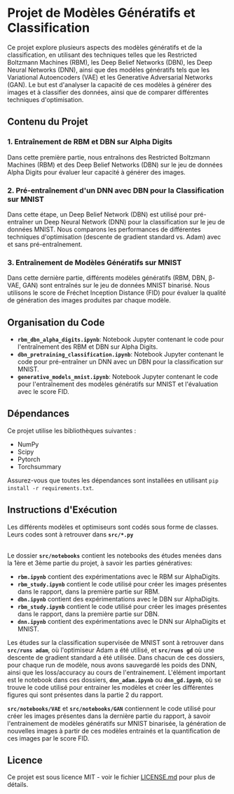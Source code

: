 # Projet de Modèles Génératifs et Classification

Ce projet explore plusieurs aspects des modèles génératifs et de la classification, en utilisant des techniques telles que les Restricted Boltzmann Machines (RBM), les Deep Belief Networks (DBN), les Deep Neural Networks (DNN), ainsi que des modèles génératifs tels que les Variational Autoencoders (VAE) et les Generative Adversarial Networks (GAN). Le but est d'analyser la capacité de ces modèles à générer des images et à classifier des données, ainsi que de comparer différentes techniques d'optimisation.

## Contenu du Projet

### 1. Entraînement de RBM et DBN sur Alpha Digits

Dans cette première partie, nous entraînons des Restricted Boltzmann Machines (RBM) et des Deep Belief Networks (DBN) sur le jeu de données Alpha Digits pour évaluer leur capacité à générer des images.

### 2. Pré-entraînement d'un DNN avec DBN pour la Classification sur MNIST

Dans cette étape, un Deep Belief Network (DBN) est utilisé pour pré-entraîner un Deep Neural Network (DNN) pour la classification sur le jeu de données MNIST. Nous comparons les performances de différentes techniques d'optimisation (descente de gradient standard vs. Adam) avec et sans pré-entraînement.

### 3. Entraînement de Modèles Génératifs sur MNIST

Dans cette dernière partie, différents modèles génératifs (RBM, DBN, β-VAE, GAN) sont entraînés sur le jeu de données MNIST binarisé. Nous utilisons le score de Fréchet Inception Distance (FID) pour évaluer la qualité de génération des images produites par chaque modèle.

## Organisation du Code

- **`rbm_dbn_alpha_digits.ipynb`**: Notebook Jupyter contenant le code pour l'entraînement des RBM et DBN sur Alpha Digits.
- **`dbn_pretraining_classification.ipynb`**: Notebook Jupyter contenant le code pour pré-entraîner un DNN avec un DBN pour la classification sur MNIST.
- **`generative_models_mnist.ipynb`**: Notebook Jupyter contenant le code pour l'entraînement des modèles génératifs sur MNIST et l'évaluation avec le score FID.

## Dépendances

Ce projet utilise les bibliothèques suivantes :
- NumPy
- Scipy
- Pytorch
- Torchsummary

Assurez-vous que toutes les dépendances sont installées en utilisant `pip install -r requirements.txt`.

## Instructions d'Exécution

Les différents modèles et optimiseurs sont codés sous forme de classes. Leurs codes sont à retrouver dans **`src/*.py`**


<br> Le dossier **`src/notebooks`** contient les notebooks des études menées dans la 1ère et 3ème partie du projet, à savoir les parties génératives:
 - **`rbm.ipynb`** contient des expérimentations avec le RBM sur AlphaDigits.
 - **`rbm_study.ipynb`** contient le code utilisé pour créer les images présentes dans le rapport, dans la première partie sur RBM.
 - **`dbn.ipynb`** contient des expérimentations avec le DBN sur AlphaDigits.
 - **`rbm_study.ipynb`** contient le code utilisé pour créer les images présentes dans le rapport, dans la première partie sur DBN.
 - **`dnn.ipynb`** contient des expérimentations avec le DNN sur AlphaDigits et MNIST.


Les études sur la classification supervisée de MNIST sont à retrouver dans **`src/runs adam`**, où l'optimiseur Adam a été utilisé, et **`src/runs gd`** où une descente de gradient standard a été utilisée. Dans chacun de ces dossiers, pour chaque run de modèle, nous avons sauvegardé les poids des DNN, ainsi que les loss/accuracy au cours de l'entrainement. L'élément important est le notebook dans ces dossiers, **`dnn_adam.ipynb`** ou **`dnn_gd.ipynb`**, où se trouve le code utilisé pour entrainer les modèles et créer les différentes figures qui sont présentes dans la partie 2 du rapport.


**`src/notebooks/VAE`** et **`src/notebooks/GAN`** contiennent le code utilisé pour créer les images présentes dans la dernière partie du rapport, à savoir l'entrainement de modèles génératifs sur MNIST binarisée, la génération de nouvelles images à partir de ces modèles entrainés et la quantification de ces images par le score FID.

## Licence

Ce projet est sous licence MIT - voir le fichier [LICENSE.md](LICENSE.md) pour plus de détails.
